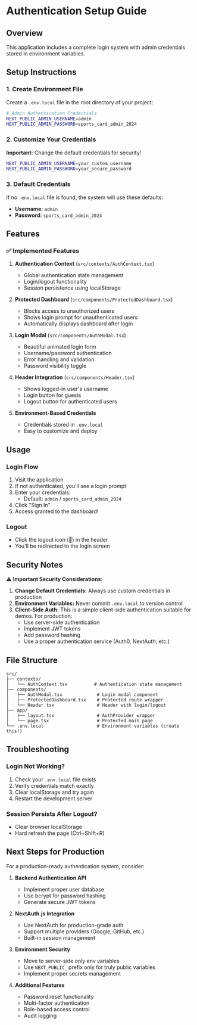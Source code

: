 # Authentication Setup Guide

## Overview
This application includes a complete login system with admin credentials stored in environment variables.

## Setup Instructions

### 1. Create Environment File

Create a `.env.local` file in the root directory of your project:

```bash
# Admin Authentication Credentials
NEXT_PUBLIC_ADMIN_USERNAME=admin
NEXT_PUBLIC_ADMIN_PASSWORD=sports_card_admin_2024
```

### 2. Customize Your Credentials

**Important:** Change the default credentials for security!

```bash
NEXT_PUBLIC_ADMIN_USERNAME=your_custom_username
NEXT_PUBLIC_ADMIN_PASSWORD=your_secure_password
```

### 3. Default Credentials

If no `.env.local` file is found, the system will use these defaults:
- **Username:** `admin`
- **Password:** `sports_card_admin_2024`

## Features

### ✅ Implemented Features

1. **Authentication Context** (`src/contexts/AuthContext.tsx`)
   - Global authentication state management
   - Login/logout functionality
   - Session persistence using localStorage

2. **Protected Dashboard** (`src/components/ProtectedDashboard.tsx`)
   - Blocks access to unauthorized users
   - Shows login prompt for unauthenticated users
   - Automatically displays dashboard after login

3. **Login Modal** (`src/components/AuthModal.tsx`)
   - Beautiful animated login form
   - Username/password authentication
   - Error handling and validation
   - Password visibility toggle

4. **Header Integration** (`src/components/Header.tsx`)
   - Shows logged-in user's username
   - Login button for guests
   - Logout button for authenticated users

5. **Environment-Based Credentials**
   - Credentials stored in `.env.local`
   - Easy to customize and deploy

## Usage

### Login Flow

1. Visit the application
2. If not authenticated, you'll see a login prompt
3. Enter your credentials:
   - Default: `admin` / `sports_card_admin_2024`
4. Click "Sign In"
5. Access granted to the dashboard!

### Logout

- Click the logout icon (🚪) in the header
- You'll be redirected to the login screen

## Security Notes

⚠️ **Important Security Considerations:**

1. **Change Default Credentials:** Always use custom credentials in production
2. **Environment Variables:** Never commit `.env.local` to version control
3. **Client-Side Auth:** This is a simple client-side authentication suitable for demos. For production:
   - Use server-side authentication
   - Implement JWT tokens
   - Add password hashing
   - Use a proper authentication service (Auth0, NextAuth, etc.)

## File Structure

```
src/
├── contexts/
│   └── AuthContext.tsx          # Authentication state management
├── components/
│   ├── AuthModal.tsx             # Login modal component
│   ├── ProtectedDashboard.tsx    # Protected route wrapper
│   └── Header.tsx                # Header with login/logout
├── app/
│   ├── layout.tsx                # AuthProvider wrapper
│   └── page.tsx                  # Protected main page
└── .env.local                    # Environment variables (create this!)
```

## Troubleshooting

### Login Not Working?

1. Check your `.env.local` file exists
2. Verify credentials match exactly
3. Clear localStorage and try again
4. Restart the development server

### Session Persists After Logout?

- Clear browser localStorage
- Hard refresh the page (Ctrl+Shift+R)

## Next Steps for Production

For a production-ready authentication system, consider:

1. **Backend Authentication API**
   - Implement proper user database
   - Use bcrypt for password hashing
   - Generate secure JWT tokens

2. **NextAuth.js Integration**
   - Use NextAuth for production-grade auth
   - Support multiple providers (Google, GitHub, etc.)
   - Built-in session management

3. **Environment Security**
   - Move to server-side only env variables
   - Use `NEXT_PUBLIC_` prefix only for truly public variables
   - Implement proper secrets management

4. **Additional Features**
   - Password reset functionality
   - Multi-factor authentication
   - Role-based access control
   - Audit logging

